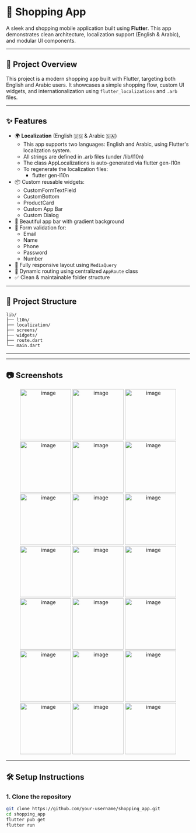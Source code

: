 # 🛒 Shopping App

A sleek and shopping mobile application built using **Flutter**. This app demonstrates clean architecture, localization support (English & Arabic), and modular UI components.

---

## 🧩 Project Overview

This project is a modern shopping app built with Flutter, targeting both English and Arabic users. It showcases a simple shopping flow, custom UI widgets, and internationalization using `flutter_localizations` and `.arb` files.

---

## ✨ Features

- 🌍 **Localization** (English 🇺🇸 & Arabic 🇸🇦)
  - This app supports two languages: English and Arabic, using Flutter's localization system.
  - All strings are defined in .arb files (under /lib/l10n)
  - The class AppLocalizations is auto-generated via flutter gen-l10n
  - To regenerate the localization files:
    - flutter gen-l10n
- 📦 Custom reusable widgets:
  - CustomFormTextField
  - CustomBottom
  - ProductCard
  - Custom App Bar
  - Custom Dialog
- 🧾 Beautiful app bar with gradient background
- 🔐 Form validation for:
  - Email
  - Name
  - Phone
  - Password
  - Number
- 📱 Fully responsive layout using `MediaQuery`
- 🔀 Dynamic routing using centralized `AppRoute` class
- ✅ Clean & maintainable folder structure

---
## 📂 Project Structure

```plaintext
lib/
├── l10n/
├── localization/
├── screens/
├── widgets/
├── route.dart
└── main.dart

```
---
---

## 📷 Screenshots

<div align="center">
<img width="140"  alt="image" src="https://github.com/user-attachments/assets/be035ac4-065a-4d91-a27d-8a1db5d26231" />
<img width="140"  alt="image" src="https://github.com/user-attachments/assets/62c408c0-b30e-4ce3-938e-ebaa79c63148" />
<img width="140"  alt="image" src="https://github.com/user-attachments/assets/9709a615-d0bb-4374-a601-1376a672369a" />
<img width="140"  alt="image" src="https://github.com/user-attachments/assets/267bb441-78ff-41fe-a0f7-eb517af5cddf" />
<img width="140" alt="image" src="https://github.com/user-attachments/assets/13e11edd-d7f6-4994-aebb-567dde13a644" />
<img width="140"  alt="image" src="https://github.com/user-attachments/assets/6dbfae84-4508-40a7-9179-2662d7a5ae6e" />
<img width="140"  alt="image" src="https://github.com/user-attachments/assets/6b1d71f8-0dea-4c78-82b2-8e4d0f85178a" />
<img width="140"  alt="image" src="https://github.com/user-attachments/assets/364da854-176c-4887-b86e-baf87717b23d" />
<img width="140"  alt="image" src="https://github.com/user-attachments/assets/3c6dda6d-ce5d-4371-9491-fb5bafc92675" />
<img width="140"  alt="image" src="https://github.com/user-attachments/assets/feb3015a-e2b0-4e4e-ae7a-ec0a540efc64" />
<img width="140"  alt="image" src="https://github.com/user-attachments/assets/cb77099a-0765-4892-a669-009660eade13" />
<img width="140"  alt="image" src="https://github.com/user-attachments/assets/fd734564-0eef-4035-bde1-3b5e288a87f0" />
<img width="140"  alt="image" src="https://github.com/user-attachments/assets/2a09fb17-648b-4060-a161-50891d49d1a5" />
<img width="140"  alt="image" src="https://github.com/user-attachments/assets/8244de6f-6c65-4cbe-baa9-d6ed68efaca9" />
<img width="140"  alt="image" src="https://github.com/user-attachments/assets/44e6d1c2-3ddb-408a-957e-f816d373cb4f" />
<img width="140"  alt="image" src="https://github.com/user-attachments/assets/55815a35-c284-4d6d-82ce-de0fa656232d" />
<img width="140"  alt="image" src="https://github.com/user-attachments/assets/c9c0b4c5-1819-498c-8d11-1e647e74a1b8" />
<img width="140"  alt="image" src="https://github.com/user-attachments/assets/ac610e27-1825-47b0-bdaf-629c10b0ff06" />
<img width="140"  alt="image" src="https://github.com/user-attachments/assets/03518ae2-8b74-4418-aa05-4707aa41e3f7" />
<img width="140"  alt="image" src="https://github.com/user-attachments/assets/c147da36-2dbf-4769-88bd-a9f2cae6a222" />
<img width="140"  alt="image" src="https://github.com/user-attachments/assets/ab8ab731-9507-441c-b1af-16a884b31531" />
</div>


---
## 🛠 Setup Instructions

### 1. Clone the repository

```bash
git clone https://github.com/your-username/shopping_app.git
cd shopping_app
flutter pub get
flutter run
